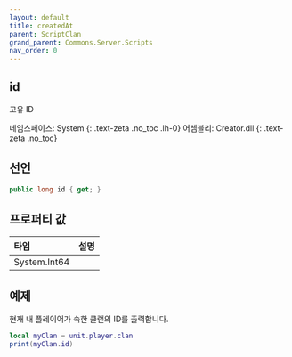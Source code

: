 ```yaml
---
layout: default
title: createdAt
parent: ScriptClan
grand_parent: Commons.Server.Scripts
nav_order: 0
---
```


<!-- 아래로 편집 -->

## id
고유 ID

네임스페이스: System
{: .text-zeta .no_toc .lh-0}
어셈블리: Creator.dll
{: .text-zeta .no_toc}

## 선언

```cs
public long id { get; }
```

## 프로퍼티 값

|타입|설명|
|:-|:-|
|System.Int64|

## 예제
현재 내 플레이어가 속한 클랜의 ID를 출력합니다.
```lua
local myClan = unit.player.clan
print(myClan.id)
```